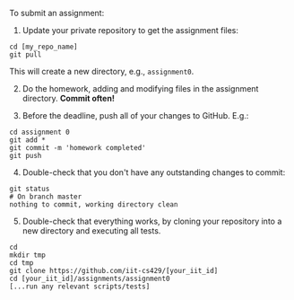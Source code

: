 To submit an assignment:

1. Update your private repository to get the assignment files:
  ```
  cd [my_repo_name]
  git pull
  ```
  This will create a new directory, e.g., `assignment0`.

2. Do the homework, adding and modifying files in the assignment directory. **Commit often!**

3. Before the deadline, push all of your changes to GitHub. E.g.:
  ```
  cd assignment 0
  git add *
  git commit -m 'homework completed'
  git push
  ```

4. Double-check that you don't have any outstanding changes to commit:
  ```
  git status
  # On branch master
  nothing to commit, working directory clean
  ```

5. Double-check that everything works, by cloning your repository into a new directory and executing all tests.
  ```
  cd 
  mkdir tmp
  cd tmp
  git clone https://github.com/iit-cs429/[your_iit_id]
  cd [your_iit_id]/assignments/assignment0
  [...run any relevant scripts/tests]
  ```
